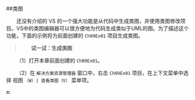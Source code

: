 ##类图

&emsp;&emsp;还没有介绍的 VS 的一个强大功能是从代码中生成类图，并使用类图修改项目。VS中的类图编辑器可以很方便地为代码生成类似于UML的图。为了描述这个功能，下面的示例将为前面创建的 `Ch09Ex01` 项目生成类图。

>&emsp;&emsp;**试一试：生成类图**

&emsp;&emsp;（1）打开本章前面创建的 `Ch09Ex01`。

&emsp;&emsp;（2）在 `解决方案资源管理器` 窗口中，右击 `Ch09Ex01` 项目，在上下文菜单中选择 视图 `（W）| 查看类图（V）` 菜单项。






🔚